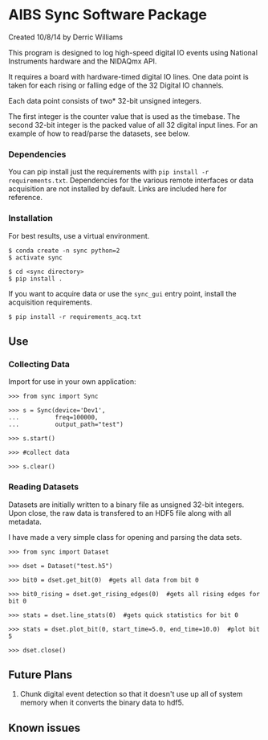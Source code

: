 AIBS Sync Software Package
==========================

Created 10/8/14 by Derric Williams

This program is designed to log high-speed digital IO events using National Instruments hardware and the NIDAQmx API.

It requires a board with hardware-timed digital IO lines.  One data point is taken for each rising or falling edge of the 32 Digital IO channels.

Each data point consists of two* 32-bit unsigned integers.

The first integer is the counter value that is used as the timebase.  The second 32-bit integer is the packed value of all 32 digital input lines.  For an example of how to read/parse the datasets, see below.

### Dependencies

You can pip install just the requirements with `pip install -r requirements.txt`. Dependencies for the various remote interfaces or data acquisition are not installed by default. Links are included here for reference.

### Installation

For best results, use a virtual environment.

    $ conda create -n sync python=2
    $ activate sync

    $ cd <sync directory>
    $ pip install .

If you want to acquire data or use the `sync_gui` entry point, install the acquisition requirements.

    $ pip install -r requirements_acq.txt

## Use

### Collecting Data

Import for use in your own application:

    >>> from sync import Sync

    >>> s = Sync(device='Dev1',
    ...          freq=100000,
    ...          output_path="test")

    >>> s.start()

    >>> #collect data

    >>> s.clear()

### Reading Datasets

Datasets are initially written to a binary file as unsigned 32-bit integers.  Upon close, the raw data is transfered to an HDF5 file along with all metadata.

I have made a very simple class for opening and parsing the data sets.

    >>> from sync import Dataset

    >>> dset = Dataset("test.h5")

    >>> bit0 = dset.get_bit(0)  #gets all data from bit 0

    >>> bit0_rising = dset.get_rising_edges(0)  #gets all rising edges for bit 0

    >>> stats = dset.line_stats(0)  #gets quick statistics for bit 0

    >>> stats = dset.plot_bit(0, start_time=5.0, end_time=10.0)  #plot bit 5

    >>> dset.close()

## Future Plans

1. Chunk digital event detection so that it doesn't use up all of system memory when it converts the binary data to hdf5.

## Known issues

